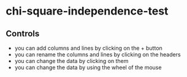 # chi-square-independence-test

## Controls

- you can add columns and lines by clicking on the + button
- you can rename the columns and lines by clicking on the headers
- you can change the data by clicking on them
- you can change the data by using the wheel of the mouse

